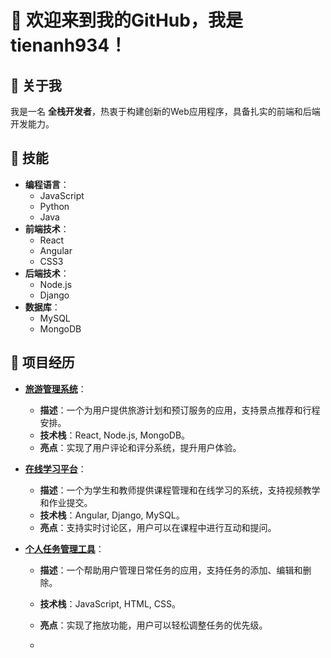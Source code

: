 # 👋 欢迎来到我的GitHub，我是 **tienanh934**！

## 👤 关于我
我是一名 **全栈开发者**，热衷于构建创新的Web应用程序，具备扎实的前端和后端开发能力。

## 🔧 技能
- **编程语言**：
  - JavaScript
  - Python
  - Java
- **前端技术**：
  - React
  - Angular
  - CSS3
- **后端技术**：
  - Node.js
  - Django
- **数据库**：
  - MySQL
  - MongoDB
## 🌟 项目经历
- **[旅游管理系统](https://github.com/tienanh934/travel-management-system)**：
  - **描述**：一个为用户提供旅游计划和预订服务的应用，支持景点推荐和行程安排。
  - **技术栈**：React, Node.js, MongoDB。
  - **亮点**：实现了用户评论和评分系统，提升用户体验。

- **[在线学习平台](https://github.com/tienanh934/online-learning-platform)**：
  - **描述**：一个为学生和教师提供课程管理和在线学习的系统，支持视频教学和作业提交。
  - **技术栈**：Angular, Django, MySQL。
  - **亮点**：支持实时讨论区，用户可以在课程中进行互动和提问。

- **[个人任务管理工具](https://github.com/tienanh934/task-manager)**：
  - **描述**：一个帮助用户管理日常任务的应用，支持任务的添加、编辑和删除。
  - **技术栈**：JavaScript, HTML, CSS。
  - **亮点**：实现了拖放功能，用户可以轻松调整任务的优先级。
 
  - 
